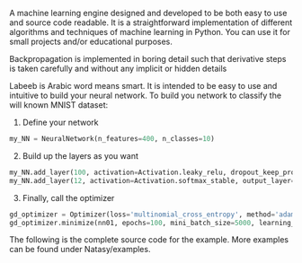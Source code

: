 A machine learning engine designed and developed to be both easy to use and source code readable. It is a straightforward implementation of different algorithms and techniques of machine learning in Python. You can use it for small projects and/or educational purposes.

Backpropagation is implemented in boring detail such that derivative steps is taken carefully and without any implicit or hidden 
details

Labeeb is Arabic word means smart. It is intended to be easy to use and intuitive to build your neural network.
To build you network to classify the will known MNIST dataset:
1. Define your network
```python
my_NN = NeuralNetwork(n_features=400, n_classes=10)
```
2. Build up the layers as you want
```python
my_NN.add_layer(100, activation=Activation.leaky_relu, dropout_keep_prob=1)    
my_NN.add_layer(12, activation=Activation.softmax_stable, output_layer=True)
```
3. Finally, call the optimizer
```python
gd_optimizer = Optimizer(loss='multinomial_cross_entropy', method='adam') # gd-with-momentum gradient-descent rmsprop adam
gd_optimizer.minimize(nn01, epochs=100, mini_batch_size=5000, learning_rate=.1, regularization_parameter=0, dataset=mnist)
```

The following is the complete source code for the example. More examples can be found under Natasy/examples.


